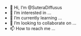 - 👋 Hi, I’m @SuteraDiffusus
- 👀 I’m interested in ...
- 🌱 I’m currently learning ...
- 💞️ I’m looking to collaborate on ...
- 📫 How to reach me ...

<!---
SuteraDiffusus/SuteraDiffusus is a ✨ special ✨ repository because its `README.md` (this file) appears on your GitHub profile.
You can click the Preview link to take a look at your changes.
--->
